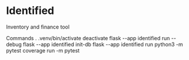 # Identified

Inventory and finance tool

Commands
. .venv/bin/activate
deactivate
flask --app identified run --debug
flask --app identified init-db
flask --app identified run
python3 -m pytest
coverage run -m pytest
